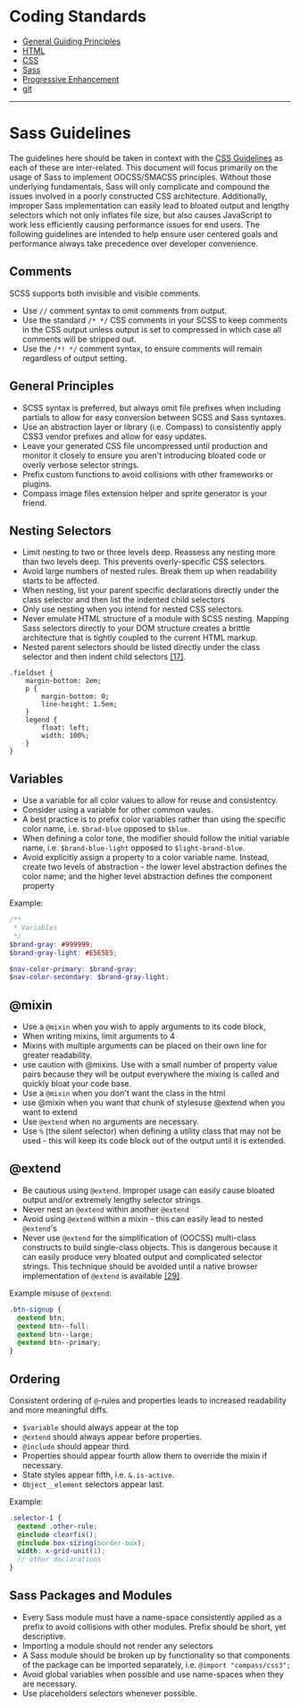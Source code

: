 Coding Standards
================

* [General Guiding Principles](/README.md)
* [HTML](/html.md)
* [CSS](/css.md)
* [Sass](/sass.md)
* [Progressive Enhancement](/pe.md)
* [git](/git.md)

<hr>

# Sass Guidelines
The guidelines here should be taken in context with the [CSS Guidelines](css.md) as each of these are inter-related. This document will focus primarily on the usage of Sass to implement OOCSS/SMACSS principles. Without those underlying fundamentals, Sass will only complicate and compound the issues involved in a poorly constructed CSS architecture. Additionally, improper Sass implementation can easily lead to bloated output and lengthy selectors which not only inflates file size, but also causes JavaScript to work less efficiently causing performance issues for end users. The following guidelines are intended to help ensure user centered goals and performance always take precedence over developer convenience. 

## Comments
SCSS supports both invisible and visible comments. 

* Use `//` comment syntax to omit comments from output.
* Use the standard `/* */` CSS comments in your SCSS to keep comments in the CSS output unless output is set to compressed in which case all comments will be stripped out.
* Use the `/*! */` comment syntax, to ensure comments will remain regardless of output setting.

## General Principles

* SCSS syntax is preferred, but always omit file prefixes when including partials to allow for easy conversion between SCSS and Sass syntaxes. 
* Use an abstraction layer or library (i.e. Compass) to consistently apply CSS3 vendor prefixes and allow for easy updates.
* Leave your generated CSS file uncompressed until production and monitor it closely to ensure you aren't introducing bloated code or overly verbose selector strings.
* Prefix custom functions to avoid collisions with other frameworks or plugins.
* Compass image files extension helper and sprite generator is your friend.

## Nesting Selectors

* Limit nesting to two or three levels deep. Reassess any nesting more than two levels deep. This prevents overly-specific CSS selectors.
* Avoid large numbers of nested rules. Break them up when readability starts to be affected.
* When nesting, list your parent specific declarations directly under the class selector and then list the indented child selectors 
* Only use nesting when you intend for nested CSS selectors.
* Never emulate HTML structure of a module with SCSS nesting. Mapping Sass selectors directly to your DOM structure creates a brittle architecture that is tightly coupled to the current HTML markup.
* Nested parent selectors should be listed directly under the class selector and then indent child selectors [[17]](README.md#works-cited).
  
```
.fieldset {
    margin-bottom: 2em;
    p {
        margin-bottom: 0;
        line-height: 1.5em;     
    }
    legend {
        float: left;
        width: 100%;
    }
}
```

## Variables

* Use a variable for all color values to allow for reuse and consistentcy.
* Consider using a variable for other common vaules.
* A best practice is to prefix color variables rather than using the specific color name, i.e. `$brad-blue` opposed to `$blue`.
* When defining a color tone, the modifier should follow the initial variable name, i.e. `$brand-blue-light` opposed to `$light-brand-blue`.
* Avoid explicitly assign a property to a color variable name. Instead, create two levels of abstraction - the lower level abstraction defines the color name; and the higher level abstraction defines the component property

Example:
```scss
/**
 * Variables
 */
$brand-gray: #999999;
$brand-gray-light: #E5E5E5;

$nav-color-primary: $brand-gray;
$nav-color-secondary: $brand-gray-light;

```

## @mixin

* Use a `@mixin` when you wish to apply arguments to its code block, 
* When writing mixins, limit arguments to 4
* Mixins with multiple arguments can be placed on their own line for greater readability. 
* use caution with @mixins. Use with a small number of property value pairs because they will be output everywhere the mixing is called and quickly bloat your code base.
* Use a `@mixin` when you don't want the class in the html
* use @mixin when you want that chunk of stylesuse @extend when you want to extend
* Use `@extend` when no arguments are necessary. 
* Use `%` (the silent selector) when defining a utility class that may not be used - this will keep its code block out of the output until it is extended.


## @extend
* Be cautious using `@extend`. Improper usage can easily cause bloated output and/or extremely lengthy selector strings. 
* Never nest an `@extend` within another `@extend`
* Avoid using `@extend` within a mixin - this can easily lead to nested `@extend`'s
* Never use `@extend` for the simplification of (OOCSS) multi-class constructs to build single-class objects. This is dangerous because it can easily produce very bloated output and complicated selector strings. This technique should be avoided until a native browser implementation of `@extend` is available [[29]](README.md#works-cited).

Example misuse of `@extend`:
```scss
.btn-signup {
  @extend btn;
  @extend btn--full;
  @extend btn--large;
  @extend btn--primary;
}
```

## Ordering
Consistent ordering of `@`-rules and properties leads to increased readability and more meaningful diffs.

* `$variable` should always appear at the top
* `@extend` should always appear before properties.
* `@include` should appear third.
* Properties should appear fourth allow them to override the mixin if necessary.
* State styles appear fifth, i.e. `&.is-active`.
* `Object__element` selectors appear last.

Example:
```scss
.selector-1 {
  @extend .other-rule;
  @include clearfix();
  @include box-sizing(border-box);
  width: x-grid-unit(1);
  // other declarations
}
```

## Sass Packages and Modules

* Every Sass module must have a name-space consistently applied as a prefix to avoid collisions with other modules. Prefix should be short, yet descriptive. 
* Importing a module should not render any selectors
* A Sass module should be broken up by functionality so that components of the package can be imported separately, i.e. `@import "compass/css3";`
* Avoid global variables when possible and use name-spaces when they are necessary. 
* Use placeholders selectors whenever possible.

